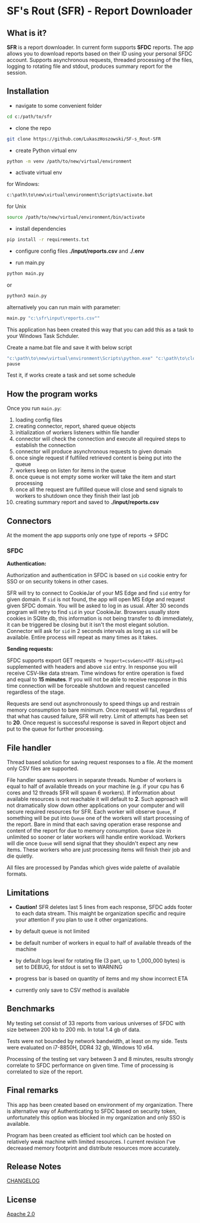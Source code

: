 # SF's Rout (SFR) - Report Downloader

## What is it?

**SFR** is a report downloader. In current form supports **SFDC** reports. The app allows you to download reports based on their ID using your personal SFDC account. Supports asynchronous requests, threaded processing of the files, logging to rotating file and stdout, produces summary report for the session. 

## Installation


- navigate to some convenient folder

```sh
cd c:/path/to/sfr
```

- clone the repo

```sh
git clone https://github.com/LukaszHoszowski/SF-s_Rout-SFR
```
- create Python virtual env

```sh
python -m venv /path/to/new/virtual/environment
```

- activate virtual env

for Windows:
```sh
c:\path\to\new\virtual\environment\Scripts\activate.bat
```

for Unix
```sh
source /path/to/new/virtual/environment/bin/activate
```

- install dependencies

```sh
pip install -r requirements.txt
```

- configure config files **./input/reports.csv** and **./.env**

- run main.py

```sh
python main.py
```

or 

```sh
python3 main.py
```

alternatively you can run main with parameter:

```sh
main.py "c:\sfr\input\reports.csv""
```

This application has been created this way that you can add this as a task to your Windows Task Schduler.

Create a name.bat file and save it with below script

```sh
"c:\path\to\new\virtual\environment\Scripts\python.exe" "c:\path\to\clonned\repo\main.py" "c:\path\to\input\reports.csv"
pause
```

Test it, if works create a task and set some schedule

## How the program works

Once you run `main.py`:

1) loading config files
2) creating connector, report, shared queue objects
3) initialization of workers listeners within file handler
4) connector will check the connection and execute all required steps to establish the connection
5) connector will produce asynchronous requests to given domain
6) once single request if fulfilled retrieved content is being put into the queue
7) workers keep on listen for items in the queue
8) once queue is not empty some worker will take the item and start processing
9) once all the request are fulfilled queue will close and send signals to workers to shutdown once they finish their last job
10) creating summary report and saved to **./input/reports.csv**

## Connectors

At the moment the app supports only one type of reports -> SFDC

### SFDC

**Authentication:**

Authorization and authentication in SFDC is based on `sid` cookie entry for SSO or on security tokens in other cases. 

SFR will try to connect to CookieJar of your MS Edge and find `sid` entry for given domain. If `sid` is not found, the app will open MS Edge and request given SFDC domain. You will be asked to log in as usual. After 30 seconds program will retry to find `sid` in your CookieJar. Browsers usually store cookies in SQlite db, this information is not being transfer to db immediately, it can be triggered be closing but it isn't the most elegant solution. Connector will ask for `sid` in 2 seconds intervals as long as `sid` will be available. Entire process will repeat as many times as it takes.

**Sending requests:**

SFDC supports export GET requests -> `?export=csv&enc=UTF-8&isdtp=p1` supplemented with headers and above `sid` entry. In response you will receive CSV-like data stream. Time windows for entire operation is fixed and equal to **15 minutes**. If you will not be able to receive response in this time connection will be forceable shutdown and request cancelled regardless of the stage.

Requests are send out asynchronously to speed things up and restrain memory consumption to bare minimum. Once request will fail, regardless of that what has caused failure, SFR will retry. Limit of attempts has been set to **20**. Once request is successful response  is saved in Report object and put to the queue for further processing.

## File handler

Thread based solution for saving request responses to a file. At the moment only CSV files are supported.

File handler spawns workers in separate threads. Number of workers is equal to half of available threads on your machine (e.g. if your cpu has 6 cores and 12 threads SFR will spawn 6 workers). If information about available resources is not reachable it will default to **2**. Such approach will not dramatically slow down other applications on your computer and will secure required resources for SFR. Each worker will observe `Queue`, if something will be put into `Queue` one of the workers will start processing of the report. Bare in mind that each saving operation erase response and content of the report for due to memory consumption. `Queue` size in unlimited so sooner or later workers will handle entire workload. Workers will die once `Queue` will send signal that they shouldn't expect any new items. These workers who are just processing items will finish their job and die quietly.

All files are processed by Pandas which gives wide palette of available formats.

## Limitations

- **Caution!** SFR deletes last 5 lines from each response, SFDC adds footer to each data stream. This maight be organization specific and require your attention if you plan to use it other organizations.

- by default queue is not limited

- be default number of workers in equal to half of available threads of the machine

- by default logs level for rotating file (3 part, up to 1_000_000 bytes) is set to DEBUG, for stdout is set to WARNING

- progress bar is based on quantity of items and my show incorrect ETA

- currently only save to CSV method is available

## Benchmarks

My testing set consist of 33 reports from various universes of SFDC with size between 200 kb to 200 mb. In total 1.4 gb of data.

Tests were not bounded by network bandwidth, at least on my side. Tests were evaluated on i7-8850H, DDR4 32 gb, Windows 10 x64.

Processing of the testing set vary between 3 and 8 minutes, results strongly correlate to SFDC performance on given time. Time of processing is correlated to size of the report.

## Final remarks

This app has been created based on environment of my organization. There is alternative way of Authenticating to SFDC based on security token, unfortunately this option was blocked in my organization and only SSO is available. 

Program has been created as efficient tool which can be hosted on relatively weak machine with limited resources. I current revision I've decreased memory footprint and distribute resources more accurately.

## Release Notes

[CHANGELOG](CHANGELOG.md)

## License

[Apache 2.0](LICENSE.md)
